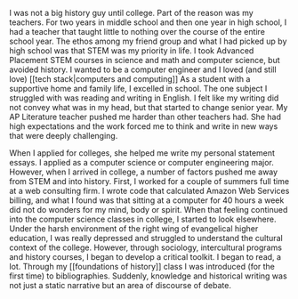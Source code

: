 I was not a big history guy until college. Part of the reason was my teachers. For two years in middle school and then one year in high school, I had a teacher that taught little to nothing over the course of the entire school year. The ethos among my friend group and what I had picked up by high school was that STEM was my priority in life. I took Advanced Placement STEM courses in science and math and computer science, but avoided history. I wanted to be a computer engineer and I loved (and still love) [[tech stack|computers and computing]] As a student with a supportive home and family life, I excelled in school. The one subject I struggled with was reading and writing in English. I felt like my writing did not convey what was in my head, but that started to change senior year. My AP Literature teacher pushed me harder than other teachers had. She had high expectations and the work forced me to think and write in new ways that were deeply challenging. 

When I applied for colleges, she helped me write my personal statement essays. I applied as a computer science or computer engineering major. However, when I arrived in college, a number of factors pushed me away from STEM and into history. First, I worked for a couple of summers full time at a web consulting firm. I wrote code that calculated Amazon Web Services billing, and what I found was that sitting at a computer for 40 hours a week did not do wonders for my mind, body or spirit. When that feeling continued into the computer science classes in college, I started to look elsewhere. Under the harsh environment of the right wing of evangelical higher education, I was really depressed and struggled to understand the cultural context of the college. However, through sociology, intercultural programs and history courses, I began to develop a critical toolkit. I began to read, a lot. Through my [[foundations of history]] class I was introduced (for the first time) to bibliographies. Suddenly, knowledge and historical writing was not just a static narrative but an area of discourse of debate. 
